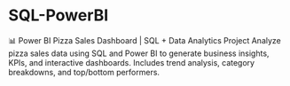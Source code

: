 # SQL-PowerBI
📊 Power BI Pizza Sales Dashboard | SQL + Data Analytics Project Analyze pizza sales data using SQL and Power BI to generate business insights, KPIs, and interactive dashboards. Includes trend analysis, category breakdowns, and top/bottom performers.
